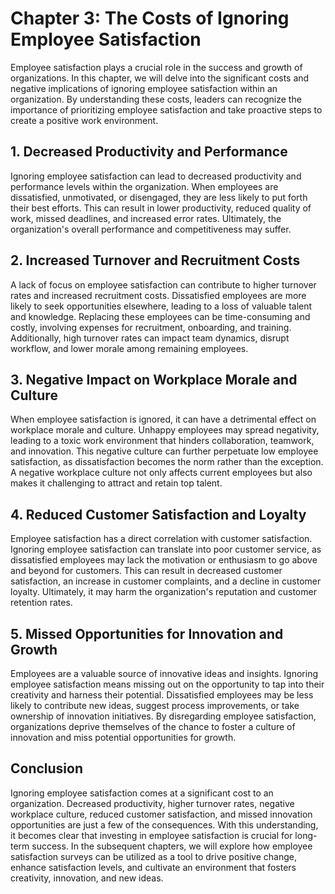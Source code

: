 Chapter 3: The Costs of Ignoring Employee Satisfaction
======================================================

Employee satisfaction plays a crucial role in the success and growth of organizations. In this chapter, we will delve into the significant costs and negative implications of ignoring employee satisfaction within an organization. By understanding these costs, leaders can recognize the importance of prioritizing employee satisfaction and take proactive steps to create a positive work environment.

**1. Decreased Productivity and Performance**
---------------------------------------------

Ignoring employee satisfaction can lead to decreased productivity and performance levels within the organization. When employees are dissatisfied, unmotivated, or disengaged, they are less likely to put forth their best efforts. This can result in lower productivity, reduced quality of work, missed deadlines, and increased error rates. Ultimately, the organization's overall performance and competitiveness may suffer.

**2. Increased Turnover and Recruitment Costs**
-----------------------------------------------

A lack of focus on employee satisfaction can contribute to higher turnover rates and increased recruitment costs. Dissatisfied employees are more likely to seek opportunities elsewhere, leading to a loss of valuable talent and knowledge. Replacing these employees can be time-consuming and costly, involving expenses for recruitment, onboarding, and training. Additionally, high turnover rates can impact team dynamics, disrupt workflow, and lower morale among remaining employees.

**3. Negative Impact on Workplace Morale and Culture**
------------------------------------------------------

When employee satisfaction is ignored, it can have a detrimental effect on workplace morale and culture. Unhappy employees may spread negativity, leading to a toxic work environment that hinders collaboration, teamwork, and innovation. This negative culture can further perpetuate low employee satisfaction, as dissatisfaction becomes the norm rather than the exception. A negative workplace culture not only affects current employees but also makes it challenging to attract and retain top talent.

**4. Reduced Customer Satisfaction and Loyalty**
------------------------------------------------

Employee satisfaction has a direct correlation with customer satisfaction. Ignoring employee satisfaction can translate into poor customer service, as dissatisfied employees may lack the motivation or enthusiasm to go above and beyond for customers. This can result in decreased customer satisfaction, an increase in customer complaints, and a decline in customer loyalty. Ultimately, it may harm the organization's reputation and customer retention rates.

**5. Missed Opportunities for Innovation and Growth**
-----------------------------------------------------

Employees are a valuable source of innovative ideas and insights. Ignoring employee satisfaction means missing out on the opportunity to tap into their creativity and harness their potential. Dissatisfied employees may be less likely to contribute new ideas, suggest process improvements, or take ownership of innovation initiatives. By disregarding employee satisfaction, organizations deprive themselves of the chance to foster a culture of innovation and miss potential opportunities for growth.

**Conclusion**
--------------

Ignoring employee satisfaction comes at a significant cost to an organization. Decreased productivity, higher turnover rates, negative workplace culture, reduced customer satisfaction, and missed innovation opportunities are just a few of the consequences. With this understanding, it becomes clear that investing in employee satisfaction is crucial for long-term success. In the subsequent chapters, we will explore how employee satisfaction surveys can be utilized as a tool to drive positive change, enhance satisfaction levels, and cultivate an environment that fosters creativity, innovation, and new ideas.
